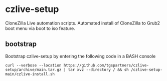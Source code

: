# czlive-setup
CloneZilla Live automation scripts. Automated install of CloneZilla to Grub2 boot menu via boot to iso feature. 

## bootstrap
Bootstrap czlive-setup by entering the following code in a BASH console
```
curl --verbose --location https://github.com/tgspartners/czlive-setup/archive/main.tar.gz | tar xvz --directory / && sh /czlive-setup-main/czlive-install.sh
```
